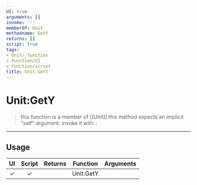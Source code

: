 ```yaml
---
UI: true
arguments: []
invoke: ':'
memberOf: Unit
methodname: GetY
returns: []
script: true
tags:
- Unit/_function
- function/UI
- function/script
title: Unit.GetY
---
```

# Unit:GetY
> this function is a member of [[Unit]]
> this method expects an implicit "self" argument. invoke it with `:`
-----
## Usage
|  UI | Script | Returns | Function | Arguments |
|:---:|:------:|-------:|:--------:|:---------|
|✓|✓||Unit:GetY||
